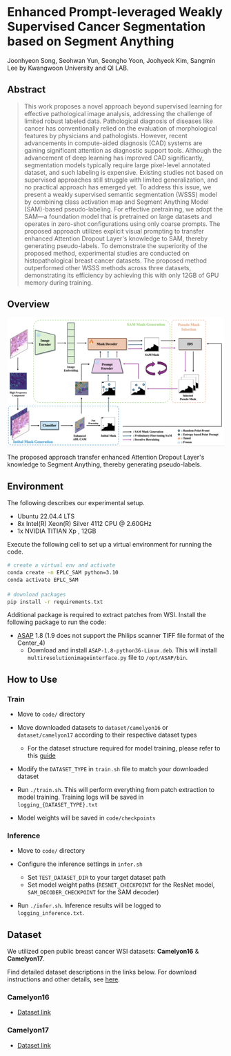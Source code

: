 # Enhanced Prompt-leveraged Weakly Supervised Cancer Segmentation based on Segment Anything

Joonhyeon Song, Seohwan Yun, Seongho Yoon, Joohyeok Kim, Sangmin Lee by Kwangwoon University and QI LAB. 

## Abstract 

> This work proposes a novel approach beyond supervised learning for effective pathological image analysis, addressing the challenge of limited robust labeled data. Pathological diagnosis of diseases like cancer has conventionally relied on the evaluation of morphological features by physicians and pathologists. However, recent advancements in compute-aided diagnosis (CAD) systems are gaining significant attention as diagnostic support tools. Although the advancement of deep learning has improved CAD significantly, segmentation models typically require large pixel-level annotated dataset, and such labeling is expensive. Existing studies not based on supervised approaches still struggle with limited generalization, and no practical approach has emerged yet. To address this issue, we present a weakly supervised semantic segmentation (WSSS) model by combining class activation map and Segment Anything Model (SAM)-based pseudo-labeling. For effective pretraining, we adopt the SAM—a foundation model that is pretrained on large datasets and operates in zero-shot configurations using only coarse prompts. The proposed approach utilizes explicit visual prompting to transfer enhanced Attention Dropout Layer's knowledge to SAM, thereby generating pseudo-labels. To demonstrate the superiority of the proposed method, experimental studies are conducted on histopathological breast cancer datasets. The proposed method outperformed other WSSS methods across three datasets, demonstrating its efficiency by achieving this with only 12GB of GPU memory during training.

## Overview
 
![](./asset/figure1.png)

The proposed approach transfer enhanced Attention Dropout Layer's knowledge to Segment Anything, thereby generating pseudo-labels.

## Environment

The following describes our experimental setup.

- Ubuntu 22.04.4 LTS
- 8x Intel(R) Xeon(R) Silver 4112 CPU @ 2.60GHz
- 1x NVIDIA TITIAN Xp , 12GB

Execute the following cell to set up a virtual environment for running the code.

```bash 
# create a virtual env and activate
conda create -n EPLC_SAM python=3.10
conda activate EPLC_SAM 

# download packages
pip install -r requirements.txt 
```

Additional package is required to extract patches from WSI. Install the following package to run the code:

- [ASAP](https://github.com/computationalpathologygroup/ASAP) 1.8 (1.9 does not support the Philips scanner TIFF file format of the Center_4)
  - Download and install ```ASAP-1.8-python36-Linux.deb```. This will install ```multiresolutionimageinterface.py``` file to ```/opt/ASAP/bin```.

## How to Use 

### Train

- Move to ```code/``` directory

- Move downloaded datasets to ```dataset/camelyon16``` or ```dataset/camelyon17``` according to their respective dataset types
  - For the dataset structure required for model training, please refer to this [guide](code/dataset/README.md)

- Modify the ```DATASET_TYPE``` in ```train.sh``` file to match your downloaded dataset

- Run ```./train.sh```. This will perform everything from patch extraction to model training. Training logs will be saved in ```logging_{DATASET_TYPE}.txt```

- Model weights will be saved in ```code/checkpoints```

### Inference 

- Move to ```code/``` directory

- Configure the inference settings in ```infer.sh```
  - Set ```TEST_DATASET_DIR``` to your target dataset path
  - Set model weight paths (```RESNET_CHECKPOINT``` for the ResNet model,
```SAM_DECODER_CHECKPOINT``` for the SAM decoder)

- Run ```./infer.sh```. Inference results will be logged to ```logging_inference.txt```.


## Dataset

We utilized open public breast cancer WSI datasets: **Camelyon16** & **Camelyon17**. 

Find detailed dataset descriptions in the links below. For download instructions and other details, see [here](code/dataset/README.md).

### Camelyon16

- [Dataset link](https://camelyon16.grand-challenge.org/)

### Camelyon17

- [Dataset link](https://camelyon17.grand-challenge.org/)
